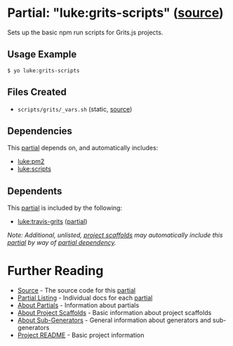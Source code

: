 # Partial: "luke:grits-scripts" ([source](../../generators/grits-scripts/index.js))

Sets up the basic npm run scripts for Grits.js projects.

## Usage Example

```
$ yo luke:grits-scripts
```


## Files Created

* `scripts/grits/_vars.sh` (static, [source](../../templates/grits/scripts/grits/_vars.sh))


## Dependencies

This [partial](../partials.md) depends on, and automatically includes:

* [luke:pm2](../partials/pm2.md)
* [luke:scripts](../partials/scripts.md)


## Dependents

This [partial](../partials.md) is included by the following:

* [luke:travis-grits](./travis-grits.md) ([partial](../partials.md))

_Note: Additional, unlisted, [project scaffolds](../project-scaffolds.md) may
automatically include this [partial](../partials.md) by way of
[partial dependency](../partials.md#partial-dependency)._


# Further Reading

* [Source](../../generators/grits-scripts/index.js) - The source code for this [partial](../partials.md)
* [Partial Listing](./) - Individual docs for each [partial](../partials.md)
* [About Partials](../partials.md) - Information about partials
* [About Project Scaffolds](../project-scaffolds.md) - Basic information about project scaffolds
* [About Sub-Generators](../generators.md) - General information about generators and sub-generators
* [Project README](../README.md) - Basic project information

